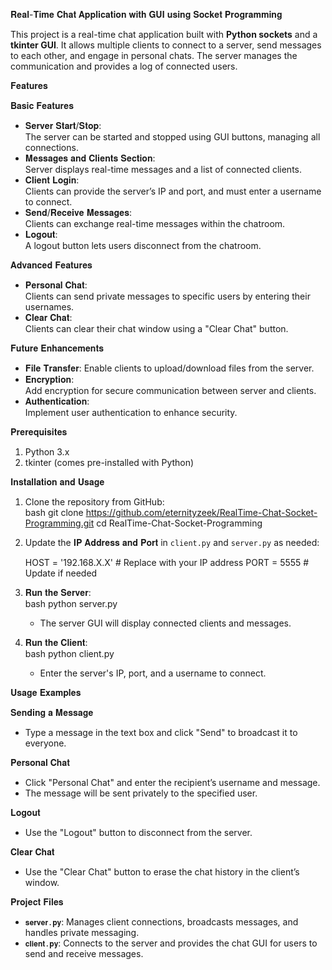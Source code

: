 𝐑𝐞𝐚𝐥-𝐓𝐢𝐦𝐞 𝐂𝐡𝐚𝐭 𝐀𝐩𝐩𝐥𝐢𝐜𝐚𝐭𝐢𝐨𝐧 𝐰𝐢𝐭𝐡 𝐆𝐔𝐈 𝐮𝐬𝐢𝐧𝐠 𝐒𝐨𝐜𝐤𝐞𝐭 𝐏𝐫𝐨𝐠𝐫𝐚𝐦𝐦𝐢𝐧𝐠  

This project is a real-time chat application built with **Python sockets** and a **tkinter GUI**. It allows multiple clients to connect to a server, send messages to each other, and engage in personal chats. The server manages the communication and provides a log of connected users. 


𝐅𝐞𝐚𝐭𝐮𝐫𝐞𝐬 

𝐁𝐚𝐬𝐢𝐜 𝐅𝐞𝐚𝐭𝐮𝐫𝐞𝐬  
- 𝐒𝐞𝐫𝐯𝐞𝐫 𝐒𝐭𝐚𝐫𝐭/𝐒𝐭𝐨𝐩:  
  The server can be started and stopped using GUI buttons, managing all connections.
- 𝐌𝐞𝐬𝐬𝐚𝐠𝐞𝐬 𝐚𝐧𝐝 𝐂𝐥𝐢𝐞𝐧𝐭𝐬 𝐒𝐞𝐜𝐭𝐢𝐨𝐧:  
  Server displays real-time messages and a list of connected clients.
- 𝐂𝐥𝐢𝐞𝐧𝐭 𝐋𝐨𝐠𝐢𝐧:  
  Clients can provide the server’s IP and port, and must enter a username to connect.
- 𝐒𝐞𝐧𝐝/𝐑𝐞𝐜𝐞𝐢𝐯𝐞 𝐌𝐞𝐬𝐬𝐚𝐠𝐞𝐬:  
  Clients can exchange real-time messages within the chatroom.
- 𝐋𝐨𝐠𝐨𝐮𝐭:  
  A logout button lets users disconnect from the chatroom.

𝐀𝐝𝐯𝐚𝐧𝐜𝐞𝐝 𝐅𝐞𝐚𝐭𝐮𝐫𝐞𝐬  
- 𝐏𝐞𝐫𝐬𝐨𝐧𝐚𝐥 𝐂𝐡𝐚𝐭:  
  Clients can send private messages to specific users by entering their usernames.
- 𝐂𝐥𝐞𝐚𝐫 𝐂𝐡𝐚𝐭:  
  Clients can clear their chat window using a "Clear Chat" button.

𝐅𝐮𝐭𝐮𝐫𝐞 𝐄𝐧𝐡𝐚𝐧𝐜𝐞𝐦𝐞𝐧𝐭𝐬 
- 𝐅𝐢𝐥𝐞 𝐓𝐫𝐚𝐧𝐬𝐟𝐞𝐫: 
  Enable clients to upload/download files from the server.
- 𝐄𝐧𝐜𝐫𝐲𝐩𝐭𝐢𝐨𝐧:  
  Add encryption for secure communication between server and clients.
- 𝐀𝐮𝐭𝐡𝐞𝐧𝐭𝐢𝐜𝐚𝐭𝐢𝐨𝐧:  
  Implement user authentication to enhance security.



𝐏𝐫𝐞𝐫𝐞𝐪𝐮𝐢𝐬𝐢𝐭𝐞𝐬 
1. Python 3.x  
2. tkinter (comes pre-installed with Python)


𝐈𝐧𝐬𝐭𝐚𝐥𝐥𝐚𝐭𝐢𝐨𝐧 𝐚𝐧𝐝 𝐔𝐬𝐚𝐠𝐞  
1. Clone the repository from GitHub:  
   bash
   git clone https://github.com/eternityzeek/RealTime-Chat-Socket-Programming.git
   cd RealTime-Chat-Socket-Programming

2. Update the 𝐈𝐏 𝐀𝐝𝐝𝐫𝐞𝐬𝐬 𝐚𝐧𝐝 𝐏𝐨𝐫𝐭 in `client.py` and `server.py` as needed:
   
   HOST = '192.168.X.X'  # Replace with your IP address
   PORT = 5555  # Update if needed
   

3. 𝐑𝐮𝐧 𝐭𝐡𝐞 𝐒𝐞𝐫𝐯𝐞𝐫:  
   bash
   python server.py
   - The server GUI will display connected clients and messages.

4. 𝐑𝐮𝐧 𝐭𝐡𝐞 𝐂𝐥𝐢𝐞𝐧𝐭:  
   bash
   python client.py
   - Enter the server's IP, port, and a username to connect.

𝐔𝐬𝐚𝐠𝐞 𝐄𝐱𝐚𝐦𝐩𝐥𝐞𝐬  

𝐒𝐞𝐧𝐝𝐢𝐧𝐠 𝐚 𝐌𝐞𝐬𝐬𝐚𝐠𝐞  
- Type a message in the text box and click "Send" to broadcast it to everyone.

𝐏𝐞𝐫𝐬𝐨𝐧𝐚𝐥 𝐂𝐡𝐚𝐭  
- Click "Personal Chat" and enter the recipient’s username and message.  
- The message will be sent privately to the specified user.

𝐋𝐨𝐠𝐨𝐮𝐭  
- Use the "Logout" button to disconnect from the server.

𝐂𝐥𝐞𝐚𝐫 𝐂𝐡𝐚𝐭 
- Use the "Clear Chat" button to erase the chat history in the client’s window.



𝐏𝐫𝐨𝐣𝐞𝐜𝐭 𝐅𝐢𝐥𝐞𝐬  
- `𝐬𝐞𝐫𝐯𝐞𝐫.𝐩𝐲`: Manages client connections, broadcasts messages, and handles private messaging.  
- `𝐜𝐥𝐢𝐞𝐧𝐭.𝐩𝐲`: Connects to the server and provides the chat GUI for users to send and receive messages.

